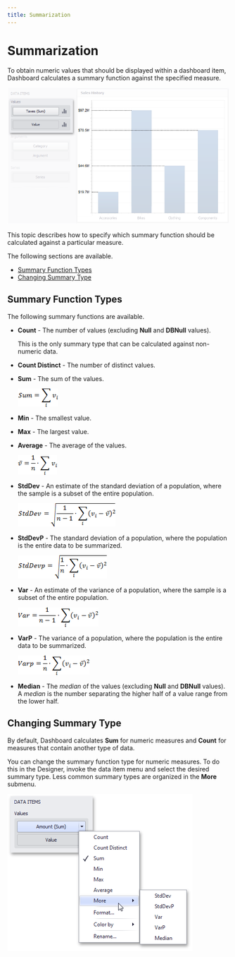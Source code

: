 ```yaml
---
title: Summarization
---
```

# Summarization
To obtain numeric values that should be displayed within a dashboard item, Dashboard calculates a summary function against the specified measure.

![Charts_DataBinding_Values](../../../images/Img18722.png)

This topic describes how to specify which summary function should be calculated against a particular measure.

The following sections are available.
* [Summary Function Types](#summaryfunctiontypes)
* [Changing Summary Type](#changingsummarytype)

## <a name="summaryfunctiontypes"/>Summary Function Types
The following summary functions are available.
* **Count** - The number of values (excluding **Null** and **DBNull** values).
	
	This is the only summary type that can be calculated against non-numeric data.
* **Count Distinct** - The number of distinct values.
* **Sum** - The sum of the values.
	
	![func_sum](../../../images/Img4460.png)
* **Min** - The smallest value.
* **Max** - The largest value.
* **Average** - The average of the values.
	
	![func_average](../../../images/Img4457.png)
* **StdDev** - An estimate of the standard deviation of a population, where the sample is a subset of the entire population.
	
	![func_stddev](../../../images/Img4458.png)
* **StdDevP** - The standard deviation of a population, where the population is the entire data to be summarized.
	
	![func_stddevp](../../../images/Img4459.png)
* **Var** - An estimate of the variance of a population, where the sample is a subset of the entire population.
	
	![func_var](../../../images/Img4461.png)
* **VarP** - The variance of a population, where the population is the entire data to be summarized.
	
	![func_varp](../../../images/Img4462.png)
* **Median** - The _median_ of the values (excluding **Null** and **DBNull** values).  A _median_ is the number separating the higher half of a value range from the lower half.

## <a name="changingsummarytype"/>Changing Summary Type
By default, Dashboard calculates **Sum** for numeric measures and **Count** for measures that contain another type of data.

You can change the summary function type for numeric measures. To do this in the Designer, invoke the data item menu and select the desired summary type. Less common summary types are organized in the **More** submenu.

![DataShaping_SummaryTypeMenu](../../../images/Img19326.png)